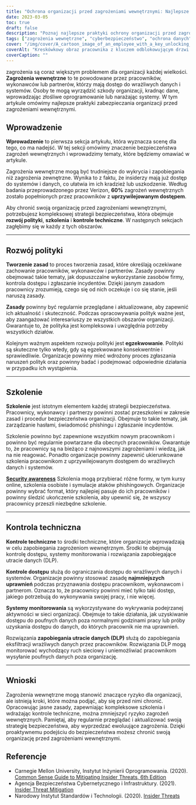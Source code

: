 ```yaml
---
title: "Ochrona organizacji przed zagrożeniami wewnętrznymi: Najlepsze praktyki"
date: 2023-03-05
toc: true
draft: false
description: "Poznaj najlepsze praktyki ochrony organizacji przed zagrożeniami wewnętrznymi powodowanymi przez pracowników, wykonawców lub partnerów, którzy mają dostęp do wrażliwych danych i systemów."
tags: ["zagrożenia wewnętrzne", "cyberbezpieczeństwo", "ochrona danych", "szkolenie pracowników", "kontrole techniczne", "kontrola dostępu", "rozwój polityki", "zapobieganie utracie danych", "reakcja na incydent", "Bezpieczeństwo IT", "zarządzanie ryzykiem", "uprzywilejowany dostęp", "świadomość bezpieczeństwa", "cyberataki", "bezpieczeństwo sieci", "bezpieczeństwo informacji", "wykrywanie zagrożeń", "ocena ryzyka", "polityki bezpieczeństwa", "cyberprzestępczość"]
cover: "/img/cover/A_cartoon_image_of_an_employee_with_a_key_unlocking_a_door.png"
coverAlt: "Kreskówkowy obraz pracownika z kluczem odblokowującym drzwi oznaczone poufnymi danymi, podczas gdy inny pracownik z lupą przygląda się podejrzliwie. "
coverCaption: ""
---
```

 zagrożenia są coraz większym problemem dla organizacji każdej wielkości. **Zagrożenia wewnętrzne** to te powodowane przez pracowników, wykonawców lub partnerów, którzy mają dostęp do wrażliwych danych i systemów. Osoby te mogą wyrządzić szkody organizacji, kradnąc dane, wprowadzając złośliwe oprogramowanie lub narażając systemy. W tym artykule omówimy najlepsze praktyki zabezpieczania organizacji przed zagrożeniami wewnętrznymi.

## Wprowadzenie

**Wprowadzenie** to pierwsza sekcja artykułu, która wyznacza scenę dla tego, co ma nadejść. W tej sekcji omówimy znaczenie bezpieczeństwa zagrożeń wewnętrznych i wprowadzimy tematy, które będziemy omawiać w artykule.

Zagrożenia wewnętrzne mogą być trudniejsze do wykrycia i zapobiegania niż zagrożenia zewnętrzne. Wynika to z faktu, że insiderzy mają już dostęp do systemów i danych, co ułatwia im ich kradzież lub uszkodzenie. Według badania przeprowadzonego przez Verizon, **60%** zagrożeń wewnętrznych zostało popełnionych przez pracowników z **uprzywilejowanym dostępem**.

Aby chronić swoją organizację przed zagrożeniami wewnętrznymi, potrzebujesz kompleksowej strategii bezpieczeństwa, która obejmuje **rozwój polityki**, **szkolenia** i **kontrole techniczne**. W następnych sekcjach zagłębimy się w każdy z tych obszarów.

__________

## Rozwój polityki

**Tworzenie zasad** to proces tworzenia zasad, które określają oczekiwane zachowanie pracowników, wykonawców i partnerów. Zasady powinny obejmować takie tematy, jak dopuszczalne wykorzystanie zasobów firmy, kontrola dostępu i zgłaszanie incydentów. Dzięki jasnym zasadom pracownicy zrozumieją, czego się od nich oczekuje i co się stanie, jeśli naruszą zasady.

**Zasady** powinny być regularnie przeglądane i aktualizowane, aby zapewnić ich aktualność i skuteczność. Podczas opracowywania polityk ważne jest, aby zaangażować interesariuszy ze wszystkich obszarów organizacji. Gwarantuje to, że polityka jest kompleksowa i uwzględnia potrzeby wszystkich działów.

Kolejnym ważnym aspektem rozwoju polityki jest **egzekwowanie**. Polityki są skuteczne tylko wtedy, gdy są egzekwowane konsekwentnie i sprawiedliwie. Organizacje powinny mieć wdrożony proces zgłaszania naruszeń polityk oraz powinny badać i podejmować odpowiednie działania w przypadku ich wystąpienia.

__________

## Szkolenie

**Szkolenie** jest istotnym elementem każdej strategii bezpieczeństwa. Pracownicy, wykonawcy i partnerzy powinni zostać przeszkoleni w zakresie zasad i procedur bezpieczeństwa organizacji. Obejmuje to takie tematy, jak zarządzanie hasłami, świadomość phishingu i zgłaszanie incydentów.

Szkolenie powinno być zapewnione wszystkim nowym pracownikom i powinno być regularnie powtarzane dla obecnych pracowników. Gwarantuje to, że pracownicy są na bieżąco z najnowszymi zagrożeniami i wiedzą, jak na nie reagować. Ponadto organizacje powinny zapewnić ukierunkowane szkolenia pracownikom z uprzywilejowanym dostępem do wrażliwych danych i systemów.

[**Security awareness**](https://simeononsecurity.ch/articles/how-to-build-and-manage-an-effective-cybersecurity-awareness-training-program/) Szkolenia mogą przybierać różne formy, w tym kursy online, szkolenia osobiste i symulacje ataków phishingowych. Organizacje powinny wybrać format, który najlepiej pasuje do ich pracowników i powinny śledzić ukończenie szkolenia, aby upewnić się, że wszyscy pracownicy przeszli niezbędne szkolenie.

__________

## Kontrola techniczna

**Kontrole techniczne** to środki techniczne, które organizacje wprowadzają w celu zapobiegania zagrożeniom wewnętrznym. Środki te obejmują kontrolę dostępu, systemy monitorowania i rozwiązania zapobiegające utracie danych (DLP).

**Kontrole dostępu** służą do ograniczania dostępu do wrażliwych danych i systemów. Organizacje powinny stosować zasadę **najmniejszych uprawnień** podczas przyznawania dostępu pracownikom, wykonawcom i partnerom. Oznacza to, że pracownicy powinni mieć tylko taki dostęp, jakiego potrzebują do wykonywania swojej pracy, i nie więcej.

**Systemy monitorowania** są wykorzystywane do wykrywania podejrzanej aktywności w sieci organizacji. Obejmuje to takie działania, jak uzyskiwanie dostępu do poufnych danych poza normalnymi godzinami pracy lub próby uzyskania dostępu do danych, do których pracownik nie ma uprawnień.

Rozwiązania **zapobiegania utracie danych (DLP)** służą do zapobiegania eksfiltracji wrażliwych danych przez pracowników. Rozwiązania DLP mogą monitorować wychodzący ruch sieciowy i uniemożliwiać pracownikom wysyłanie poufnych danych poza organizację.

__________

## Wnioski

Zagrożenia wewnętrzne mogą stanowić znaczące ryzyko dla organizacji, ale istnieją kroki, które można podjąć, aby się przed nimi chronić. Opracowując jasne zasady, zapewniając kompleksowe szkolenia i wdrażając kontrole techniczne, można zmniejszyć ryzyko zagrożeń wewnętrznych. Pamiętaj, aby regularnie przeglądać i aktualizować swoją strategię bezpieczeństwa, aby wyprzedzać ewoluujące zagrożenia. Dzięki proaktywnemu podejściu do bezpieczeństwa możesz chronić swoją organizację przed zagrożeniami wewnętrznymi.

## Referencje

- Carnegie Mellon University, Instytut Inżynierii Oprogramowania. (2020). [Common Sense Guide to Mitigating Insider Threats, 6th Edition](https://resources.sei.cmu.edu/library/asset-view.cfm?assetid=508010)
- Agencja Bezpieczeństwa Cybernetycznego i Infrastruktury. (2021). [Insider Threat Mitigation](https://www.cisa.gov/topics/physical-security/insider-threat-mitigation)
- Narodowy Instytut Standardów i Technologii. (2020). [Insider Threats](https://csrc.nist.gov/glossary/term/insider_threat)
